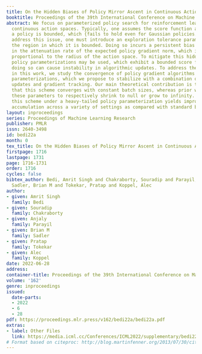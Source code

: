 ```yaml
---
title: On the Hidden Biases of Policy Mirror Ascent in Continuous Action Spaces
booktitle: Proceedings of the 39th International Conference on Machine Learning
abstract: We focus on parameterized policy search for reinforcement learning over
  continuous action spaces. Typically, one assumes the score function associated with
  a policy is bounded, which {fails to hold even for Gaussian policies. } To properly
  address this issue, one must introduce an exploration tolerance parameter to quantify
  the region in which it is bounded. Doing so incurs a persistent bias that appears
  in the attenuation rate of the expected policy gradient norm, which is inversely
  proportional to the radius of the action space. To mitigate this hidden bias, heavy-tailed
  policy parameterizations may be used, which exhibit a bounded score function, but
  doing so can cause instability in algorithmic updates. To address these issues,
  in this work, we study the convergence of policy gradient algorithms under heavy-tailed
  parameterizations, which we propose to stabilize with a combination of mirror ascent-type
  updates and gradient tracking. Our main theoretical contribution is the establishment
  that this scheme converges with constant batch sizes, whereas prior works require
  these parameters to respectively shrink to null or grow to infinity. Experimentally,
  this scheme under a heavy-tailed policy parameterization yields improved reward
  accumulation across a variety of settings as compared with standard benchmarks.
layout: inproceedings
series: Proceedings of Machine Learning Research
publisher: PMLR
issn: 2640-3498
id: bedi22a
month: 0
tex_title: On the Hidden Biases of Policy Mirror Ascent in Continuous Action Spaces
firstpage: 1716
lastpage: 1731
page: 1716-1731
order: 1716
cycles: false
bibtex_author: Bedi, Amrit Singh and Chakraborty, Souradip and Parayil, Anjaly and
  Sadler, Brian M and Tokekar, Pratap and Koppel, Alec
author:
- given: Amrit Singh
  family: Bedi
- given: Souradip
  family: Chakraborty
- given: Anjaly
  family: Parayil
- given: Brian M
  family: Sadler
- given: Pratap
  family: Tokekar
- given: Alec
  family: Koppel
date: 2022-06-28
address:
container-title: Proceedings of the 39th International Conference on Machine Learning
volume: '162'
genre: inproceedings
issued:
  date-parts:
  - 2022
  - 6
  - 28
pdf: https://proceedings.mlr.press/v162/bedi22a/bedi22a.pdf
extras:
- label: Other Files
  link: https://media.icml.cc/Conferences/ICML2022/supplementary/bedi22a-supp.zip
# Format based on citeproc: http://blog.martinfenner.org/2013/07/30/citeproc-yaml-for-bibliographies/
---
```

